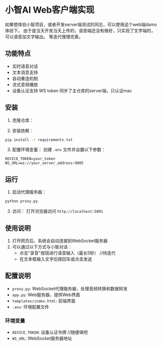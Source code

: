 # 小智AI Web客户端实现

如果想体验小智项目，或者开发server端测试的同志，可以使用这个web端damo 体验下。
由于是当天开发当天上传的，语音端还没有做好，只实现了文字端的，可以语音加文字输出。
等迭代慢慢完善。

## 功能特点

- 实时语音对话
- 文本消息支持
- 自动重连机制
- 流式音频播放
- 设备认证支持 WS token 同步了主仓库的server端，只认证mac

## 安装

1. 克隆仓库：

2. 安装依赖：
```bash
pip install -r requirements.txt
```

3. 配置环境变量：
创建 `.env` 文件并设置以下参数：
```
DEVICE_TOKEN=your_token
WS_URL=ws://your_server_address:9005
```

## 运行

1. 启动代理服务器：
```bash
python proxy.py
```

3. 访问：
打开浏览器访问 `http://localhost:5001`

## 使用说明

1. 打开网页后，系统会自动连接到WebSocket服务器
2. 可以通过以下方式与小智对话：
   - 点击"录音"按钮进行语音输入（最长5秒） //待迭代
   - 在文本框输入文字后按回车或点击发送

## 配置说明

- `proxy.py`: WebSocket代理服务器，处理音频转换和数据转发
- `app.py`: Web服务器，提供Web界面
- `templates/index.html`: 前端界面
- `.env`: 环境配置文件

### 环境变量

- `DEVICE_TOKEN`: 设备认证令牌 //随便填吧
- `WS_URL`: WebSocket服务器地址

